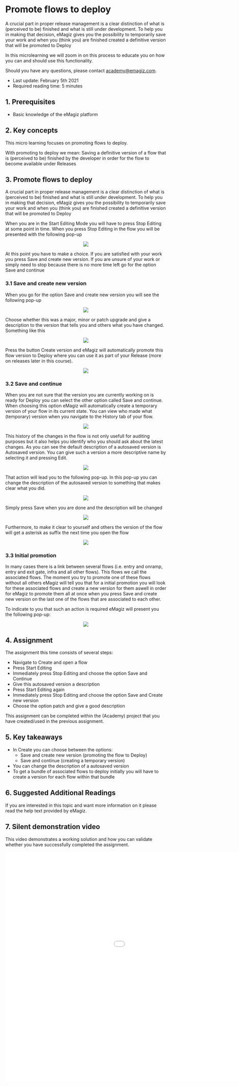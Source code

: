 # Promote flows to deploy
A crucial part in proper release management is a clear distinction of what is (perceived to be) finished and what is still under development. 
To help you in making that decision, eMagiz gives you the possibility to temporarily save your work and when you (think you) are finished created a definitive version that will be promoted to Deploy

In this microlearning we will zoom in on this process to educate you on how you can and should use this functionality.

Should you have any questions, please contact academy@emagiz.com.

- Last update: February 5th 2021
- Required reading time: 5 minutes

## 1. Prerequisites
- Basic knowledge of the eMagiz platform

## 2. Key concepts
This micro learning focuses on promoting flows to deploy.

With promoting to deploy we mean: Saving a definitive version of a flow that is (perceived to be) finished by the developer in order for the flow to become available under Releases

## 3. Promote flows to deploy
A crucial part in proper release management is a clear distinction of what is (perceived to be) finished and what is still under development. 
To help you in making that decision, eMagiz gives you the possibility to temporarily save your work and when you (think you) are finished created a definitive version that will be promoted to Deploy

When you are in the Start Editing Mode you will have to press Stop Editing at some point in time. When you press Stop Editing in the flow you will be presented with the following pop-up

<p align="center"><img src="../../img/microlearning/ml-promote-flows-to-deploy--create-new-version-pop-up.png"></p>

At this point you have to make a choice. If you are satisfied with your work you press Save and create new version. 
If you are unsure of your work or simply need to stop because there is no more time left go for the option Save and continue

### 3.1 Save and create new version
When you go for the option Save and create new version you will see the following pop-up

<p align="center"><img src="../../img/microlearning/ml-promote-flows-to-deploy--save-and-create-new-version-pop-up.png"></p>

Choose whether this was a major, minor or patch upgrade and give a description to the version that tells you and others what you have changed. Something like this

<p align="center"><img src="../../img/microlearning/ml-promote-flows-to-deploy--save-and-create-new-version-pop-up-filled-in.png"></p>

Press the button Create version and eMagiz will automatically promote this flow version to Deploy where you can use it as part of your Release (more on releases later in this course).

<p align="center"><img src="../../img/microlearning/ml-promote-flows-to-deploy--pop-up-successfully-promoted-to-deploy.png"></p>

### 3.2 Save and continue
When you are not sure that the version you are currently working on is ready for Deploy you can select the other option called Save and continue. 
When choosing this option eMagiz will automatically create a temporary version of your flow in its current state. 
You can view who made what (temporary) version when you navigate to the History tab of your flow.

<p align="center"><img src="../../img/microlearning/ml-promote-flows-to-deploy--history-of-flow.png"></p>

This history of the changes in the flow is not only usefull for auditing purposes but it also helps you identify who you should ask about the latest changes.
As you can see the default description of a autosaved version is Autosaved version. You can give such a version a more descriptive name by selecting it and pressing Edit.

<p align="center"><img src="../../img/microlearning/ml-promote-flows-to-deploy--edit-description-auto-saved-version.png"></p>

That action will lead you to the following pop-up. In this pop-up you can change the description of the autosaved version to something that makes clear what you did.

<p align="center"><img src="../../img/microlearning/ml-promote-flows-to-deploy--edit-description-auto-saved-version-pop-up.png"></p>

Simply press Save when you are done and the description will be changed

<p align="center"><img src="../../img/microlearning/ml-promote-flows-to-deploy--edit-description-auto-saved-version-result.png"></p>

Furthermore, to make it clear to yourself and others the version of the flow will get a asterisk as suffix the next time you open the flow

<p align="center"><img src="../../img/microlearning/ml-promote-flows-to-deploy--save-and-continue-version-asterisk.png"></p>

### 3.3 Initial promotion
In many cases there is a link between several flows (i.e. entry and onramp, entry and exit gate, infra and all other flows). This flows we call the associated flows. 
The moment you try to promote one of these flows without all others eMagiz will tell you that for a initial promotion you will look for these associated flows 
and create a new version for them aswell in order for eMagiz to promote them all at once when you press Save and create new version on the last one of the flows that are associated to each other.

To indicate to you that such an action is required eMagiz will present you the following pop-up:

<p align="center"><img src="../../img/microlearning/ml-promote-flows-to-deploy--create-version-associated-flows.png"></p>


## 4. Assignment

The assignment this time consists of several steps:
- Navigate to Create and open a flow
- Press Start Editing
- Immediately press Stop Editing and choose the option Save and Continue
- Give this autosaved version a description
- Press Start Editing again
- Immediately press Stop Editing and choose the option Save and Create new version
- Choose the option patch and give a good description

This assignment can be completed within the (Academy) project that you have created/used in the previous assignment.

## 5. Key takeaways

- In Create you can choose between the options:
	- Save and create new version (promoting the flow to Deploy)
	- Save and continue (creating a temporary version)
- You can change the description of a autosaved version
- To get a bundle of associated flows to deploy initially you will have to create a version for each flow within that bundle

## 6. Suggested Additional Readings

If you are interested in this topic and want more information on it please read the help text provided by eMagiz.

## 7. Silent demonstration video

This video demonstrates a working solution and how you can validate whether you have successfully completed the assignment.

<iframe width="1280" height="720" src="../../vid/microlearning/microlearning-promote-flows-to-deploy.mp4" frameborder="0" allow="accelerometer; autoplay; clipboard-write; encrypted-media; gyroscope; picture-in-picture" allowfullscreen></iframe>